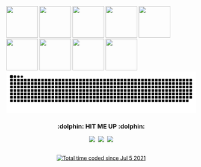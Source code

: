 
<!-- ![header](https://capsule-render.vercel.app/api?type=slice&color=auto&height=150&section=header&text=DongHanKim&fontSize=70&animation=twinkling) -->

<!-- ![LESA-Photoroom png-Photoroom](https://github.com/LESANF/LESANF/assets/54767632/1aa1eb31-1626-4f2c-8b78-1edec107b7c9) -->

<!-- ![header](https://capsule-render.vercel.app/api?type=slice&color=auto&height=200&text=DongHanKim&fontAlign=70&rotate=13&fontAlignY=25&descAlign=70.&descAlignY=44&animation=twinkling) -->

<!-- <h3 align="center">🛠 Tech Stack 🛠</h3>
<div align=center>
<code style="display: inline-flex; justify-content: center; align-items: center;"><img height="20" width="20" src="https://raw.githubusercontent.com/github/explore/80688e429a7d4ef2fca1e82350fe8e3517d3494d/topics/javascript/javascript.png"></code>
<code style="display: inline-flex; justify-content: center; align-items: center;"><img height="20" width="20"  src="https://raw.githubusercontent.com/github/explore/80688e429a7d4ef2fca1e82350fe8e3517d3494d/topics/typescript/typescript.png"></code>
 <code style="display: inline-flex; justify-content: center; align-items: center;"><img height="20" src="https://raw.githubusercontent.com/github/explore/80688e429a7d4ef2fca1e82350fe8e3517d3494d/topics/react/react.png"></code>
 <code style="display: inline-flex; justify-content: center; align-items: center;"><img height="20" width="20"  src="https://image.pngaaa.com/76/6471076-middle.png"></code>
  <code style="display: inline-flex; justify-content: center; align-items: center;"><img height="20" width="20"  src="https://www.styled-components.com/atom.png"></code>
 <code style="display: inline-flex; justify-content: center; align-items: center;"><img height="20" width="20"  src="https://images.velog.io/images/woohm402/post/b895eacd-1a78-4f08-b8a5-822d882807c9/emblem-light-628080660fddb35787ff6c77e97ca43e.svg"></code>
 <code style="display: inline-flex; justify-content: center; align-items: center;"><img height="20" src="https://camo.githubusercontent.com/c84f629d714a6d92d61115db67819ebfc7faddc7ea60bc49fd4c6ea209c04583/68747470733a2f2f696d672e69636f6e73382e636f6d2f636f6c6f722f3234302f3030303030302f6e6f64656a732e706e67"></code>
 <code style="display: inline-flex; justify-content: center; align-items: center;"><img height="20" src="https://yt3.ggpht.com/ytc/AMLnZu_70AHW-GSoPN33aqczubiznslonE0VdNaMU2hG_A=s176-c-k-c0x00ffffff-no-rj"></code>
 <code style="display: inline-flex; justify-content: center; align-items: center;"><img height="20" src="https://www.paulligocki.com/wp-content/uploads/2022/03/MySQLLogo.png"></code>
 </div>
 
 </br>

```JSON
{
  "name": "kim, dong han",
  "position": "frontend developer",
  "tech-stack": {
    "frontend": [
      "typescript",
      "javascript",
      "react",
      "react-query",
      "framer-motion",
      "recoil",
      "styled-components"
    ],
    "backend": ["nodejs", "express"],
    "database": ["mongo", "mysql", "oracle"]
  },
  "motto": "no pain, no gain",
  "love": ["incrementally", "share with others"],
  "hobby": ["toy-project", "algorithm", "fishing", "workout"]
}
```

<h2>BOJ</h2>

[![Solved.ac Profile](http://mazassumnida.wtf/api/v2/generate_badge?boj=lesacat)](https://solved.ac/lesacat/)
![mazandi profile](http://mazandi.herokuapp.com/api?handle=lesacat&theme=dark)
-->

<img src="https://github.com/LESANF/LESANF/assets/54767632/1be14725-8dfb-48b7-8f5c-d9d5a0b92064" width="84" height="84">
<img src="https://github.com/LESANF/LESANF/assets/54767632/94429207-0b31-4a99-b761-9a166e83c830" width="84" height="84">
<img src="https://github.com/LESANF/LESANF/assets/54767632/94429207-0b31-4a99-b761-9a166e83c830" width="84" height="84">
<img src="https://github.com/LESANF/LESANF/assets/54767632/94429207-0b31-4a99-b761-9a166e83c830" width="84" height="84">
<img src="https://github.com/LESANF/LESANF/assets/54767632/94429207-0b31-4a99-b761-9a166e83c830" width="84" height="84">
<img src="https://github.com/LESANF/LESANF/assets/54767632/94429207-0b31-4a99-b761-9a166e83c830" width="84" height="84">
<img src="https://github.com/LESANF/LESANF/assets/54767632/94429207-0b31-4a99-b761-9a166e83c830" width="84" height="84">
<img src="https://github.com/LESANF/LESANF/assets/54767632/94429207-0b31-4a99-b761-9a166e83c830" width="84" height="84">
<img src="https://github.com/LESANF/LESANF/assets/54767632/94429207-0b31-4a99-b761-9a166e83c830" width="84" height="84">

<img src="https://github.com/LESANF/snk/blob/output/only-svg/github-contribution-grid-snake-sonic-dark.svg" alt="snake">


<h3 align="center"> :dolphin: HIT ME UP :dolphin: </h3>
<p align="center">
  <a href="https://velog.io/@lesacat94"><img src="https://img.shields.io/badge/Velog-11B48A?style=flat-square&logo=Vimeo&logoColor=white&link=https://velog.io/@lesacat94"/></a>&nbsp
  <a href="https://www.instagram.com/lesawfe/"><img src="https://img.shields.io/badge/Instagram-E4405F?style=flat-square&logo=Instagram&logoColor=white&link=https://www.instagram.com/lesawfe/"/></a>&nbsp
  <a href="https://www.linkedin.com/in/lesacat/"><img src="https://img.shields.io/badge/-LinkedIn-blue?style=flat-square&logo=Linkedin&logoColor=white&link=https://www.linkedin.com/in/lesacat/"/></a>
</p>

<br/>

<div align=center>
<!--   <a href="https://hits.seeyoufarm.com"><img src="https://hits.seeyoufarm.com/api/count/incr/badge.svg?url=https%3A%2F%2Fgithub.com%2FLESANF%2Fhit-counter&count_bg=%23A0C4CD&title_bg=%23C4AAAA&icon=&icon_color=%23E7E7E7&title=hits&edge_flat=false"/></a> -->
  <a href="https://wakatime.com/@04362434-85e7-411f-82a8-b2d3dc646319"><img src="https://wakatime.com/badge/user/04362434-85e7-411f-82a8-b2d3dc646319.svg" alt="Total time coded since Jul 5 2021" /></a>
</div>
